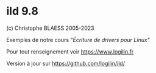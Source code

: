 ild 9.8
=======

(c) Christophe BLAESS 2005-2023

Exemples de notre cours _"Écriture de drivers pour Linux"_

Pour tout renseignement voir https://www.logilin.fr

Version à jour sur https://github.com/logilin/ild/

